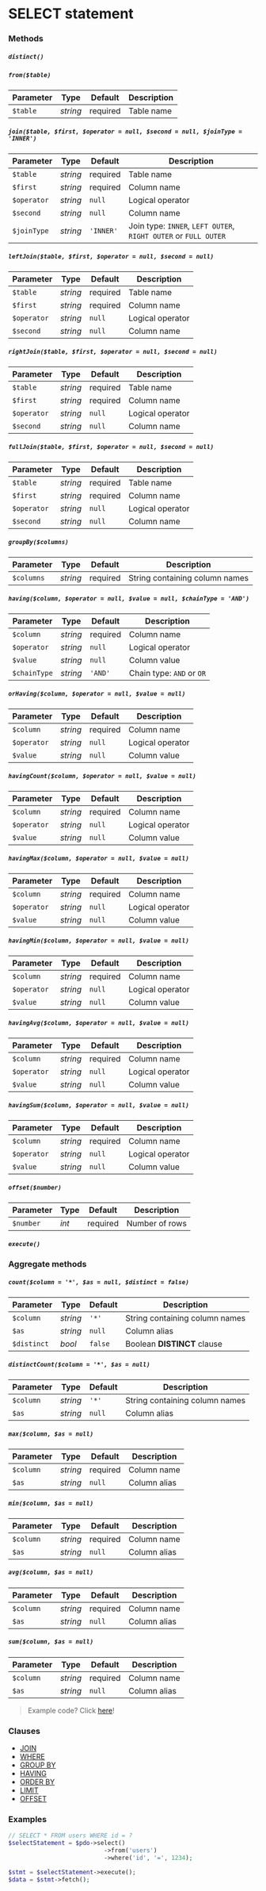 # SELECT statement

### Methods

##### `distinct()`

##### `from($table)`

Parameter | Type | Default | Description
--- | --- | --- | ---
`$table` | *string* | required | Table name

##### `join($table, $first, $operator = null, $second = null, $joinType = 'INNER')`

Parameter | Type | Default | Description
--- | --- | --- | ---
`$table` | *string* | required | Table name
`$first` | *string* | required | Column name
`$operator` | *string* | `null` | Logical operator
`$second` | *string* | `null` | Column name
`$joinType` | *string* | `'INNER'` | Join type: `INNER`, `LEFT OUTER`, `RIGHT OUTER` or `FULL OUTER`

##### `leftJoin($table, $first, $operator = null, $second = null)`

Parameter | Type | Default | Description
--- | --- | --- | ---
`$table` | *string* | required | Table name
`$first` | *string* | required | Column name
`$operator` | *string* | `null` | Logical operator
`$second` | *string* | `null` | Column name

##### `rightJoin($table, $first, $operator = null, $second = null)`

Parameter | Type | Default | Description
--- | --- | --- | ---
`$table` | *string* | required | Table name
`$first` | *string* | required | Column name
`$operator` | *string* | `null` | Logical operator
`$second` | *string* | `null` | Column name

##### `fullJoin($table, $first, $operator = null, $second = null)`

Parameter | Type | Default | Description
--- | --- | --- | ---
`$table` | *string* | required | Table name
`$first` | *string* | required | Column name
`$operator` | *string* | `null` | Logical operator
`$second` | *string* | `null` | Column name

##### `groupBy($columns)`

Parameter | Type | Default | Description
--- | --- | --- | ---
`$columns` | *string* | required | String containing column names

##### `having($column, $operator = null, $value = null, $chainType = 'AND')`

Parameter | Type | Default | Description
--- | --- | --- | ---
`$column` | *string* | required | Column name
`$operator` | *string* | `null` | Logical operator
`$value` | *string* | `null` | Column value
`$chainType` | *string* | `'AND'` | Chain type: `AND` or `OR`

##### `orHaving($column, $operator = null, $value = null)`

Parameter | Type | Default | Description
--- | --- | --- | ---
`$column` | *string* | required | Column name
`$operator` | *string* | `null` | Logical operator
`$value` | *string* | `null` | Column value

##### `havingCount($column, $operator = null, $value = null)`

Parameter | Type | Default | Description
--- | --- | --- | ---
`$column` | *string* | required | Column name
`$operator` | *string* | `null` | Logical operator
`$value` | *string* | `null` | Column value

##### `havingMax($column, $operator = null, $value = null)`

Parameter | Type | Default | Description
--- | --- | --- | ---
`$column` | *string* | required | Column name
`$operator` | *string* | `null` | Logical operator
`$value` | *string* | `null` | Column value

##### `havingMin($column, $operator = null, $value = null)`

Parameter | Type | Default | Description
--- | --- | --- | ---
`$column` | *string* | required | Column name
`$operator` | *string* | `null` | Logical operator
`$value` | *string* | `null` | Column value

##### `havingAvg($column, $operator = null, $value = null)`

Parameter | Type | Default | Description
--- | --- | --- | ---
`$column` | *string* | required | Column name
`$operator` | *string* | `null` | Logical operator
`$value` | *string* | `null` | Column value

##### `havingSum($column, $operator = null, $value = null)`

Parameter | Type | Default | Description
--- | --- | --- | ---
`$column` | *string* | required | Column name
`$operator` | *string* | `null` | Logical operator
`$value` | *string* | `null` | Column value

##### `offset($number)`

Parameter | Type | Default | Description
--- | --- | --- | ---
`$number` | *int* | required | Number of rows

##### `execute()`

### Aggregate methods

##### `count($column = '*', $as = null, $distinct = false)`

Parameter | Type | Default | Description
--- | --- | --- | ---
`$column` | *string* | `'*'` | String containing column names
`$as` | *string* | `null` | Column alias
`$distinct` | *bool* | `false` | Boolean **DISTINCT** clause

##### `distinctCount($column = '*', $as = null)`

Parameter | Type | Default | Description
--- | --- | --- | ---
`$column` | *string* | `'*'` | String containing column names
`$as` | *string* | `null` | Column alias

##### `max($column, $as = null)`

Parameter | Type | Default | Description
--- | --- | --- | ---
`$column` | *string* | required | Column name
`$as` | *string* | `null` | Column alias

##### `min($column, $as = null)`

Parameter | Type | Default | Description
--- | --- | --- | ---
`$column` | *string* | required | Column name
`$as` | *string* | `null` | Column alias

##### `avg($column, $as = null)`

Parameter | Type | Default | Description
--- | --- | --- | ---
`$column` | *string* | required | Column name
`$as` | *string* | `null` | Column alias

##### `sum($column, $as = null)`

Parameter | Type | Default | Description
--- | --- | --- | ---
`$column` | *string* | required | Column name
`$as` | *string* | `null` | Column alias

> Example code? Click [here](https://github.com/FaaPz/PDO/blob/master/docs/AGGREGATES.md)!

### Clauses

+ [JOIN](https://github.com/FaaPz/PDO/blob/master/docs/Clause/JOIN.md)
+ [WHERE](https://github.com/FaaPz/PDO/blob/master/docs/Clause/WHERE.md)
+ [GROUP BY](https://github.com/FaaPz/PDO/blob/master/docs/Clause/GROUP_BY.md)
+ [HAVING](https://github.com/FaaPz/PDO/blob/master/docs/Clause/HAVING.md)
+ [ORDER BY](https://github.com/FaaPz/PDO/blob/master/docs/Clause/ORDER_BY.md)
+ [LIMIT](https://github.com/FaaPz/PDO/blob/master/docs/Clause/LIMIT.md)
+ [OFFSET](https://github.com/FaaPz/PDO/blob/master/docs/Clause/OFFSET.md)

### Examples

```php
// SELECT * FROM users WHERE id = ?
$selectStatement = $pdo->select()
                           ->from('users')
                           ->where('id', '=', 1234);

$stmt = $selectStatement->execute();
$data = $stmt->fetch();
```
